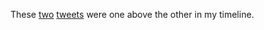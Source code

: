 These <a href="https://twitter.com/KilledByAPixel/status/1241803332794097666">two</a> <a href="https://twitter.com/GillEllisYoung1/status/1241803328968888321">tweets</a> were one above the other in my timeline.
